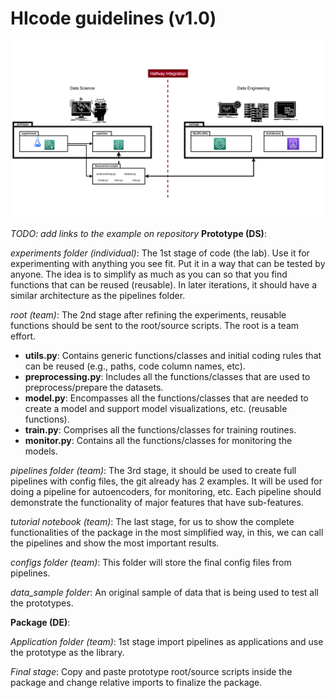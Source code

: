 # HIcode guidelines (v1.0)

<img src="./docs/Slide2.PNG">

*TODO: add links to the example on repository*
**Prototype (DS)**:

*experiments folder (individual)*:
The 1st stage of code (the lab). Use it for experimenting with anything you see fit. Put it in a way that can be tested by anyone. The idea is to simplify as much as you can so that you find functions that can be reused (reusable). In later iterations, it should have a similar architecture as the pipelines folder.

*root (team)*:
The 2nd stage after refining the experiments, reusable functions should be sent to the root/source scripts. The root is a team effort.

- **utils.py**: Contains generic functions/classes and initial coding rules that can be reused (e.g., paths, code column names, etc).
- **preprocessing.py**: Includes all the functions/classes that are used to preprocess/prepare the datasets.
- **model.py**: Encompasses all the functions/classes that are needed to create a model and support model visualizations, etc. (reusable functions).
- **train.py**: Comprises all the functions/classes for training routines.
- **monitor.py**: Contains all the functions/classes for monitoring the models.

*pipelines folder (team)*:
The 3rd stage, it should be used to create full pipelines with config files, the git already has 2 examples. It will be used for doing a pipeline for autoencoders, for monitoring, etc. Each pipeline should demonstrate the functionality of major features that have sub-features.

*tutorial notebook (team)*:
The last stage, for us to show the complete functionalities of the package in the most simplified way, in this, we can call the pipelines and show the most important results.

*configs folder (team)*:
This folder will store the final config files from pipelines.

*data_sample folder*:
An original sample of data that is being used to test all the prototypes.

**Package (DE)**:

*Application folder (team)*:
1st stage import pipelines as applications and use the prototype as the library.

*Final stage*:
Copy and paste prototype root/source scripts inside the package and change relative imports to finalize the package.

